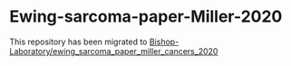 # Ewing-sarcoma-paper-Miller-2020

This repository has been migrated to [Bishop-Laboratory/ewing_sarcoma_paper_miller_cancers_2020](https://github.com/Bishop-Laboratory/ewing_sarcoma_paper_miller_cancers_2020)

